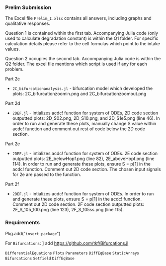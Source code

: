 ### Prelim Submission

The Excel file ``Prelim_I.xlsx`` contains all answers, including graphs and qualitative responses.

Question 1 is contained within the first tab.
Accompanying Julia code (only used to calculate degradation constant) is within the Q1 folder.
For specific calculation details please refer to the cell formulas which point to the intake values.

Question 2 occupies the second tab. Accompanying Julia code is within the Q2 folder. The excel file mentions which script is used if any for each problem.


Part 2c
- ``2C_bifurcationanalysis.jl`` - bifurcation model which developed the plots: 2C_bifurcationzoomin.png and 2C_bifurcationzoomout.png 


Part 2d
- ``2DEF.jl`` - intializes acdc! function for system of ODEs, 2D code section outputted plots: 2D_S02.png, 2D_S10.png, and 2D_S1e5.png (line 46). In order to run and generate these plots, manually change S value within acdc! function and comment out rest of code below the 2D code section.


Part 2e
- ``2DEF.jl`` - intializes acdc! function for system of ODEs. 2E code section outputted plots: 2E_belowHopf.png (line 82), 2E_aboveHopf.png (line 114). In order to run and generate these plots, ensure S = p[1] in the acdc! function. Comment out 2D code section. The chosen input signals for 2e are passed to the function.


Part 2f
- ``2DEF.jl`` - intializes acdc! function for system of ODEs. In order to run and generate these plots, ensure S = p[1] in the acdc! function. Comment out 2D code section. 2F code section outputted plots: 2F_S_105_100.png (line 123), 2F_S_105ss.png (line 115). 



### Requirements

Pkg.add("``insert package``")

For ``Bifurcations``: ] add https://github.com/tkf/Bifurcations.jl

``DifferentialEquations``
``Plots``
``Parameters``
``DiffEqBase``
``StaticArrays``
``Bifurcations`` 
``Setfield``
``DiffEqBase``



